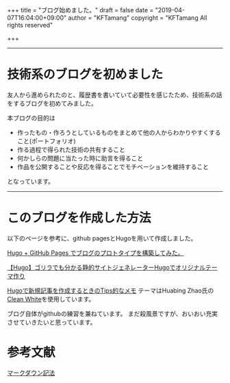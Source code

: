+++
title = "ブログ始めました。"
draft = false
date = "2019-04-07T16:04:00+09:00"
author = "KFTamang"
copyright = "KFTamang All rights reserved"

+++

-----

# 技術系のブログを初めました

友人から進められたのと、履歴書を書いていて必要性を感じたため、技術系の話をするブログを初めてみました。

本ブログの目的は

* 作ったもの・作ろうとしているものをまとめて他の人からわかりやすくすること(ポートフォリオ)
* 作る過程で得られた技術の共有すること
* 何かしらの問題に当たった時に助言を得ること
* 作品を公開することや反応を得ることでモチベーションを維持すること

となっています。

-------------------

# このブログを作成した方法
以下のページを参考に、github pagesとHugoを用いて作成しました。

[ Hugo + GitHub Pages でブログのプロトタイプを構築してみた。 ](https://qiita.com/h6m3_u/items/5893a61091d258936716#3%E8%A8%98%E4%BA%8B%E3%81%AE%E4%BD%9C%E6%88%90)

[【Hugo】ゴリラでも分かる静的サイトジェネレーターHugoでオリジナルテーマ作り](https://blog.mismithportfolio.com/web/20160207hugomyblog#g)

[Hugoで新規記事を作成するときのTips的なメモ](https://qiita.com/n0bisuke/items/4701481c3bca4df81b0b)
テーマはHuabing Zhao氏の[Clean White](https://themes.gohugo.io/hugo-theme-cleanwhite/)を使用しています。


ブログ自体がgithubの練習を兼ねています。
まだ殺風景ですが、おいおい充実させていきたいと思っています。



# 参考文献
[マークダウン記法](https://qiita.com/tbpgr/items/989c6badefff69377da7#-%E3%83%AA%E3%83%B3%E3%82%AF)






